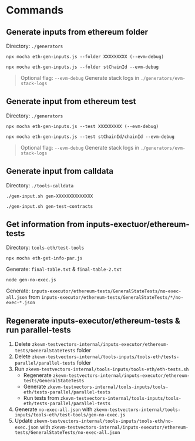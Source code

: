 # Commands

## Generate inputs from ethereum folder

Directory: `./generators`
```
npx mocha eth-gen-inputs.js --folder XXXXXXXXX (--evm-debug)

npx mocha eth-gen-inputs.js --folder stChainId --evm-debug
```
> Optional flag: `--evm-debug` Generate stack logs in `./generators/evm-stack-logs`

## Generate input from ethereum test

Directory: `./generators`
```
npx mocha eth-gen-inputs.js --test XXXXXXXXX (--evm-debug)

npx mocha eth-gen-inputs.js --test stChainId/chainId --evm-debug
```

> Optional flag: `--evm-debug` Generate stack logs in `./generators/evm-stack-logs`

## Generate input from calldata

Directory: `./tools-calldata`
```
./gen-input.sh gen-XXXXXXXXXXXXXX

./gen-input.sh gen-test-contracts
```

## Get information from inputs-exectuor/ethereum-tests

Directory: `tools-eth/test-tools`
```
npx mocha eth-get-info-par.js
```
Generate: `final-table.txt` & `final-table-2.txt`

```
node gen-no-exec.js
```
Generate: `inputs-executor/ethereum-tests/GeneralStateTests/no-exec-all.json`
from `inputs-executor/ethereum-tests/GeneralStateTests/*/no-exec-*.json`

## Regenerate inputs-executor/ethereum-tests & run parallel-tests

1. Delete `zkevm-testvectors-internal/inputs-executor/ethereum-tests/GeneralStateTests` folder
2. Delete `zkevm-testvectors-internal/tools-inputs/tools-eth/tests-parallel/parallel-tests` folder
3. Run `zkevm-testvectors-internal/tools-inputs/tools-eth/eth-tests.sh`
    - Regenerate `zkevm-testvectors-internal/inputs-executor/ethereum-tests/GeneralStateTests`
    - Generate `zkevm-testvectors-internal/tools-inputs/tools-eth/tests-parallel/parallel-tests`
    - Run tests from `zkevm-testvectors-internal/tools-inputs/tools-eth/tests-parallel/parallel-tests`
4. Generate `no-exec-all.json` with `zkevm-testvectors-internal/tools-inputs/tools-eth/test-tools/gen-no-exec.js`
5. Update `zkevm-testvectors-internal/tools-inputs/tools-eth/no-exec.json` with `zkevm-testvectors-internal/inputs-executor/ethereum-tests/GeneralStateTests/no-exec-all.json`
